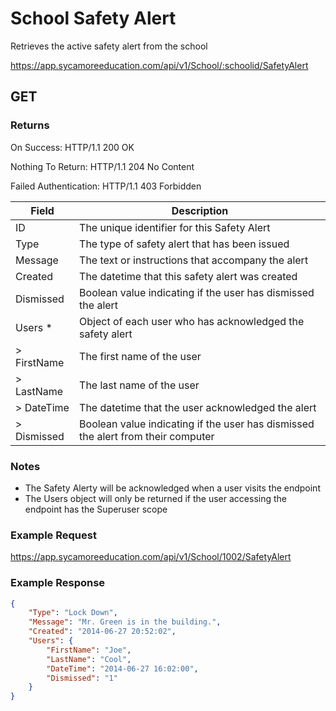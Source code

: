 # School Safety Alert

Retrieves the active safety alert from the school

https://app.sycamoreeducation.com/api/v1/School/:schoolid/SafetyAlert

## GET

### Returns

On Success: HTTP/1.1 200 OK

Nothing To Return: HTTP/1.1 204 No Content

Failed Authentication:  HTTP/1.1 403 Forbidden

| Field      | Description |
|------------|-------------|
| ID   | 	The unique identifier for this Safety Alert |
| Type   | 	The type of safety alert that has been issued |
| Message   | 	The text or instructions that accompany the alert |
| Created   | 	The datetime that this safety alert was created |
| Dismissed 	  | Boolean value indicating if the user has dismissed the alert |
| Users *  | Object of each user who has acknowledged the safety alert |
| > FirstName   | 	The first name of the user |
| > LastName 	  | The last name of the user |
| > DateTime   | 	The datetime that the user acknowledged the alert |
| > Dismissed   | 	Boolean value indicating if the user has dismissed the alert from their computer |

### Notes
- The Safety Alerty will be acknowledged when a user visits the endpoint
- The Users object will only be returned if the user accessing the endpoint has the Superuser scope

### Example Request

https://app.sycamoreeducation.com/api/v1/School/1002/SafetyAlert

### Example Response
```json
{
    "Type": "Lock Down",
    "Message": "Mr. Green is in the building.",
    "Created": "2014-06-27 20:52:02",
    "Users": {
        "FirstName": "Joe",
        "LastName": "Cool",
        "DateTime": "2014-06-27 16:02:00",
        "Dismissed": "1"
    }
}
```
